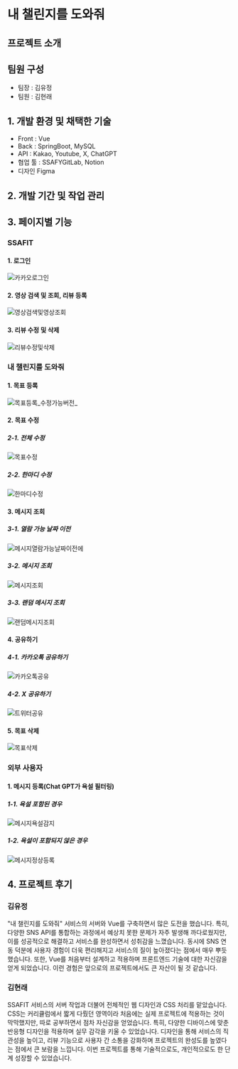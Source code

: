 # 내 챌린지를 도와줘

## 프로젝트 소개

## 팀원 구성

- 팀장 : 김유정
- 팀원 : 김현래

## 1. 개발 환경 및 채택한 기술

- Front : Vue
- Back : SpringBoot, MySQL
- API : Kakao, Youtube, X, ChatGPT
- 협업 툴 : SSAFYGitLab, Notion
- 디자인 Figma

## 2. 개발 기간 및 작업 관리


## 3. 페이지별 기능

### SSAFIT
#### 1. 로그인
![카카오로그인](/uploads/24cde286b66f9726e930702472a819f4/카카오로그인.gif)

#### 2. 영상 검색 및 조회, 리뷰 등록
![영상검색및영상조회](/uploads/6a51b76dc806c0dbb7d7378389df6506/영상검색및영상조회.gif)

#### 3. 리뷰 수정 및 삭제
![리뷰수정및삭제](/uploads/342798ca82bc879c325e3172e8729198/리뷰수정및삭제.gif)

### 내 챌린지를 도와줘
#### 1. 목표 등록
![목표등록_수정가능버전_](/uploads/49c2340639344e8dc7242e9d3735e372/목표등록_수정가능버전_.gif)

#### 2. 목표 수정
##### 2-1. 전체 수정
![목표수정](/uploads/5c3fddd370efbfc7b3b363a867147b6a/목표수정.gif)

##### 2-2. 한마디 수정
![한마디수정](/uploads/f5c86e49f8f41053cae878fab3688609/한마디수정.gif)

#### 3. 메시지 조회
##### 3-1. 열람 가능 날짜 이전
![메시지열람가능날짜이전에](/uploads/e54cfd046b75cb003a823c2d039c8216/메시지열람가능날짜이전에.gif)

##### 3-2. 메시지 조회
![메시지조회](/uploads/247e1219d34edd66707a616bb4194dba/메시지조회.gif)

##### 3-3. 랜덤 메시지 조회
![랜덤메시지조회](/uploads/91617e3ed353ca4d62bce21b09e49ce6/랜덤메시지조회.gif)

#### 4. 공유하기
##### 4-1. 카카오톡 공유하기
![카카오톡공유](/uploads/e1aff8f9115677efebb19fe687381ca4/카카오톡공유.gif)

##### 4-2. X 공유하기
![트위터공유](/uploads/2f93318c6f3f8e6c60a8ab9051dd899b/트위터공유.gif)

#### 5. 목표 삭제
![목표삭제](/uploads/74d1a037f531aec65b86cea80dd30654/목표삭제.gif)

### 외부 사용자
#### 1. 메시지 등록(Chat GPT가 욕설 필터링)
##### 1-1. 욕설 포함된 경우
![메시지욕설감지](/uploads/4760be60171c890e839e693b60014a16/메시지욕설감지.gif)

##### 1-2. 욕설이 포함되지 않은 경우
![메시지정상등록](/uploads/a5282b0975e89a8397f74671ec0f5521/메시지정상등록.gif)

## 4. 프로젝트 후기

### 김유정
 "내 챌린지를 도와줘" 서비스의 서버와 Vue를 구축하면서 많은 도전을 했습니다. 특히, 다양한 SNS API를 통합하는 과정에서 예상치 못한 문제가 자주 발생해 까다로웠지만, 이를 성공적으로 해결하고 서비스를 완성하면서 성취감을 느꼈습니다. 동시에 SNS 연동 덕분에 사용자 경험이 더욱 편리해지고 서비스의 질이 높아졌다는 점에서 매우 뿌듯했습니다. 또한, Vue를 처음부터 설계하고 적용하며 프론트엔드 기술에 대한 자신감을 얻게 되었습니다. 이런 경험은 앞으로의 프로젝트에서도 큰 자산이 될 것 같습니다.

### 김현래
SSAFIT 서비스의 서버 작업과 더불어 전체적인 웹 디자인과 CSS 처리를 맡았습니다. CSS는 커리큘럼에서 짧게 다뤘던 영역이라 처음에는 실제 프로젝트에 적용하는 것이 막막했지만, 따로 공부하면서 점차 자신감을 얻었습니다. 특히, 다양한 디바이스에 맞춘 반응형 디자인을 적용하며 실무 감각을 키울 수 있었습니다. 디자인을 통해 서비스의 직관성을 높이고, 리뷰 기능으로 사용자 간 소통을 강화하며 프로젝트의 완성도를 높였다는 점에서 큰 보람을 느낍니다. 이번 프로젝트를 통해 기술적으로도, 개인적으로도 한 단계 성장할 수 있었습니다.
